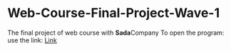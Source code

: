 # Web-Course-Final-Project-Wave-1
The final project of web course with **Sada**Company 
To open the program: use the link: [Link](http://127.0.0.1:5500/index.html)
